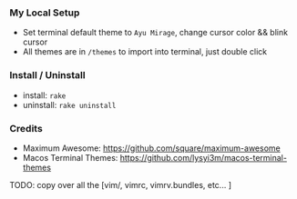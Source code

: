 ### My Local Setup
- Set terminal default theme to `Ayu Mirage`, change cursor color && blink cursor
- All themes are in `/themes` to import into terminal, just double click

### Install / Uninstall
- install: `rake`
- uninstall: `rake uninstall`

### Credits
- Maximum Awesome: https://github.com/square/maximum-awesome
- Macos Terminal Themes: https://github.com/lysyi3m/macos-terminal-themes


TODO:
copy over all the [vim/, vimrc, vimrv.bundles, etc... ]
